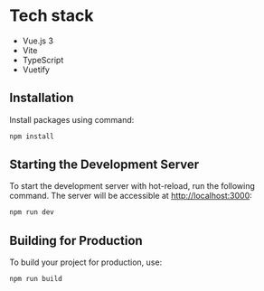 # Tech stack
- Vue.js 3
- Vite
- TypeScript
- Vuetify

## Installation
Install packages using command:
```bash
npm install
```

## Starting the Development Server
To start the development server with hot-reload, run the following command. The server will be accessible at [http://localhost:3000](http://localhost:3000):

```bash
npm run dev
```

## Building for Production
To build your project for production, use:

```bash
npm run build
```